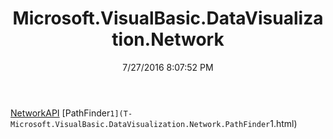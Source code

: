 ﻿---
title: Microsoft.VisualBasic.DataVisualization.Network
date: 7/27/2016 8:07:52 PM
---

[NetworkAPI](T-Microsoft.VisualBasic.DataVisualization.Network.NetworkAPI.html)
[PathFinder`1](T-Microsoft.VisualBasic.DataVisualization.Network.PathFinder`1.html)
